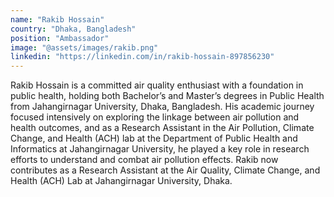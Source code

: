 ```yaml
---
name: "Rakib Hossain"
country: "Dhaka, Bangladesh"
position: "Ambassador"
image: "@assets/images/rakib.png"
linkedin: "https://linkedin.com/in/rakib-hossain-897856230"
---
```


Rakib Hossain is a committed air quality enthusiast with a foundation in public health, holding both Bachelor’s and Master’s degrees in Public Health from Jahangirnagar University, Dhaka, Bangladesh. His academic journey focused intensively on exploring the linkage between air pollution and health outcomes, and as a Research Assistant in the Air Pollution, Climate Change, and Health (ACH) lab at the Department of Public Health and Informatics at Jahangirnagar University, he played a key role in research efforts to understand and combat air pollution effects. Rakib now contributes as a Research Assistant at the Air Quality, Climate Change, and Health (ACH) Lab at Jahangirnagar University, Dhaka.
